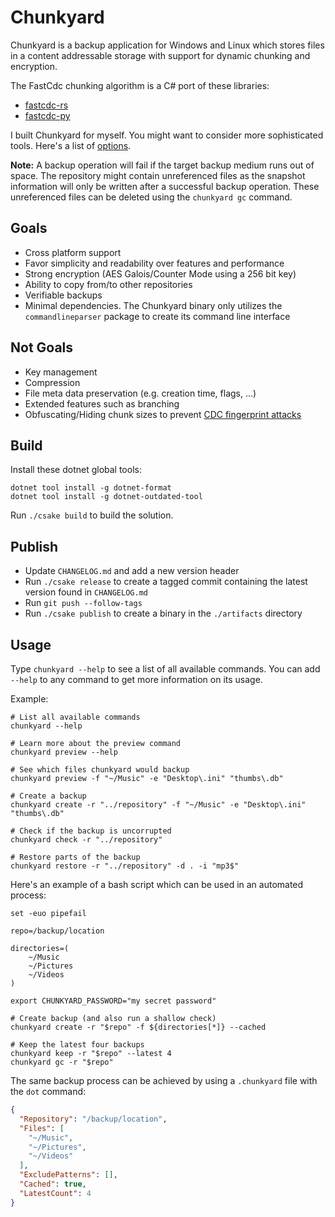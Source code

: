 # Chunkyard

Chunkyard is a backup application for Windows and Linux which stores files in a
content addressable storage with support for dynamic chunking and encryption.

The FastCdc chunking algorithm is a C# port of these libraries:

- [fastcdc-rs][fastcdc-rs]
- [fastcdc-py][fastcdc-py]

I built Chunkyard for myself. You might want to consider more sophisticated
tools. Here's a list of [options][backup-tools].

**Note:** A backup operation will fail if the target backup medium runs out of
space. The repository might contain unreferenced files as the snapshot
information will only be written after a successful backup operation. These
unreferenced files can be deleted using the `chunkyard gc` command.

## Goals

- Cross platform support
- Favor simplicity and readability over features and performance
- Strong encryption (AES Galois/Counter Mode using a 256 bit key)
- Ability to copy from/to other repositories
- Verifiable backups
- Minimal dependencies. The Chunkyard binary only utilizes the
  `commandlineparser` package to create its command line interface

## Not Goals

- Key management
- Compression
- File meta data preservation (e.g. creation time, flags, ...)
- Extended features such as branching
- Obfuscating/Hiding chunk sizes to prevent [CDC fingerprint attacks][borg]

## Build

Install these dotnet global tools:

``` shell
dotnet tool install -g dotnet-format
dotnet tool install -g dotnet-outdated-tool
```

Run `./csake build` to build the solution.

## Publish

- Update `CHANGELOG.md` and add a new version header
- Run `./csake release` to create a tagged commit containing the latest
  version found in `CHANGELOG.md`
- Run `git push --follow-tags`
- Run `./csake publish` to create a binary in the `./artifacts` directory

## Usage

Type `chunkyard --help` to see a list of all available commands. You can add
`--help` to any command to get more information on its usage.

Example:

``` shell
# List all available commands
chunkyard --help

# Learn more about the preview command
chunkyard preview --help

# See which files chunkyard would backup
chunkyard preview -f "~/Music" -e "Desktop\.ini" "thumbs\.db"

# Create a backup
chunkyard create -r "../repository" -f "~/Music" -e "Desktop\.ini" "thumbs\.db"

# Check if the backup is uncorrupted
chunkyard check -r "../repository"

# Restore parts of the backup
chunkyard restore -r "../repository" -d . -i "mp3$"
```

Here's an example of a bash script which can be used in an automated process:

``` shell
set -euo pipefail

repo=/backup/location

directories=(
    ~/Music
    ~/Pictures
    ~/Videos
)

export CHUNKYARD_PASSWORD="my secret password"

# Create backup (and also run a shallow check)
chunkyard create -r "$repo" -f ${directories[*]} --cached

# Keep the latest four backups
chunkyard keep -r "$repo" --latest 4
chunkyard gc -r "$repo"
```

The same backup process can be achieved by using a `.chunkyard` file with the
`dot` command:

``` json
{
  "Repository": "/backup/location",
  "Files": [
    "~/Music",
    "~/Pictures",
    "~/Videos"
  ],
  "ExcludePatterns": [],
  "Cached": true,
  "LatestCount": 4
}
```

[fastcdc-rs]: https://github.com/nlfiedler/fastcdc-rs
[fastcdc-py]: https://github.com/titusz/fastcdc-py
[backup-tools]: https://github.com/restic/others
[borg]: https://borgbackup.readthedocs.io/en/stable/internals/security.html#fingerprinting
